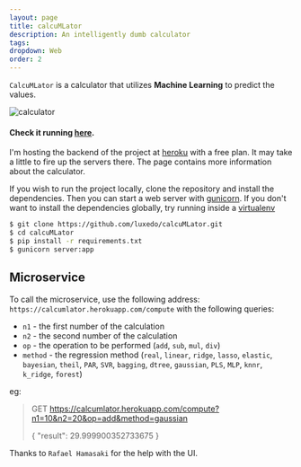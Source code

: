 ```yaml
---
layout: page
title: calcuMLator
description: An intelligently dumb calculator
tags: 
dropdown: Web
order: 2
---
```

<!-- Automatically generated. Run search_repo.rb to rebuild -->



`CalcuMLator` is a calculator that utilizes <b>Machine Learning</b> to predict the values.

![calculator](https://raw.githubusercontent.com/luxedo/calcuMLator/master/docs/images/calculatorv2.png "calculator")

#### Check it running [here](https://calcumlator.herokuapp.com/).

I'm hosting the backend of the project at [heroku](https://www.heroku.com/) with
a free plan. It may take a little to fire up the servers there. The page contains
more information about the calculator.

If you wish to run the project locally, clone the repository and install the dependencies.
Then you can start a web server with [gunicorn](http://gunicorn.org/). If you don't
want to install the dependencies globally, try running inside a [virtualenv](https://virtualenv.pypa.io/en/stable/)
```bash
$ git clone https://github.com/luxedo/calcuMLator.git
$ cd calcuMLator
$ pip install -r requirements.txt
$ gunicorn server:app
```
## Microservice
To call the microservice, use the following address:
`https://calcumlator.herokuapp.com/compute`
with the following queries:
* `n1` - the first number of the calculation
* `n2` - the second number of the calculation
* `op` - the operation to be performed (`add`, `sub`, `mul`, `div`)
* `method` - the regression method (`real`, `linear`, `ridge`, `lasso`, `elastic`, `bayesian`, `theil`, `PAR`, `SVR`, `bagging`, `dtree`, `gaussian`, `PLS`, `MLP`, `knnr`, `k_ridge`, `forest`)

eg:

> GET https://calcumlator.herokuapp.com/compute?n1=10&n2=20&op=add&method=gaussian
>
> {
>  "result": 29.999900352733675
> }


Thanks to `Rafael Hamasaki` for the help with the UI.


